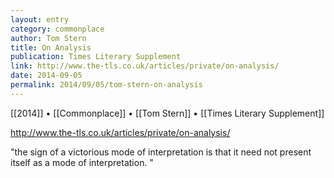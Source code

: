 ```yaml
---
layout: entry
category: commonplace
author: Tom Stern
title: On Analysis
publication: Times Literary Supplement
link: http://www.the-tls.co.uk/articles/private/on-analysis/
date: 2014-09-05
permalink: 2014/09/05/tom-stern-on-analysis
---
```


[[2014]] • [[Commonplace]] • [[Tom Stern]] • [[Times Literary Supplement]]

http://www.the-tls.co.uk/articles/private/on-analysis/

"the sign of a victorious mode of interpretation is that it need not present itself as a mode of interpretation. "


